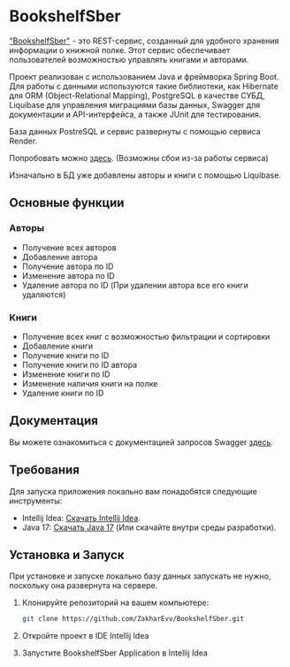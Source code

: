 # BookshelfSber
["BookshelfSber"](https://bookshelfsber.onrender.com/swagger-ui.html) - это REST-сервис, созданный для удобного хранения информации о книжной полке. Этот сервис обеспечивает пользователей возможностью управлять книгами и авторами. 

Проект реализован с использованием Java и фреймворка Spring Boot. Для работы с данными используются такие библиотеки, как Hibernate для ORM (Object-Relational Mapping), PostgreSQL в качестве СУБД, Liquibase для управления миграциями базы данных, Swagger для документации и API-интерфейса, а также JUnit для тестирования.

База данных PostreSQL и сервис развернуты с помощью сервиса Render.

Попробовать можно [здесь](https://bookshelfsber.onrender.com/api/authors). (Возможны сбои из-за работы сервиса)

Изначально в БД уже добавлены авторы и книги с помощью Liquibase.

## Основные функции
### Авторы
- Получение всех авторов
- Добавление автора
- Получение автора по ID
- Изменение автора по ID
- Удаление автора по ID (При удалении автора все его книги удаляются)

### Книги
- Получение всех книг с возможностью фильтрации и сортировки
- Добавление книги
- Получение книги по ID
- Получение книги по ID автора
- Изменение книги по ID
- Изменение наличия книги на полке
- Удаление книги по ID

## Документация
Вы можете ознакомиться с документацией запросов Swagger [здесь](https://bookshelfsber.onrender.com/swagger-ui.html).

## Требования

Для запуска приложения локально вам понадобятся следующие инструменты:

- Intellij Idea: [Скачать Intellij Idea](https://www.jetbrains.com/ru-ru/idea/).
- Java 17: [Скачать Java 17](https://www.oracle.com/java/technologies/javase/jdk17-archive-downloads.html) (Или скачайте внутри среды разработки).

## Установка и Запуск

При установке и запуске локально базу данных запускать не нужно, поскольку она развернута на сервере.

1. Клонируйте репозиторий на вашем компьютере:

   ```sh
   git clone https://github.com/ZakharEvv/BookshelfSber.git

2. Откройте проект в IDE Intellij Idea

3. Запустите BookshelfSber Application в Intellij Idea


